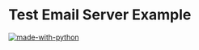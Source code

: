 # Test Email Server Example

[![made-with-python](https://img.shields.io/badge/Made%20with-Python-1f425f.svg)](https://www.python.org/)